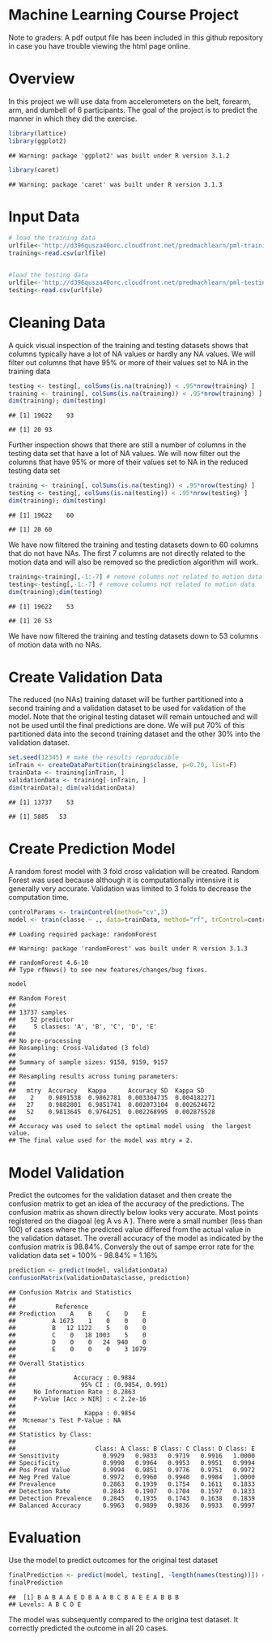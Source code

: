 Machine Learning Course Project
========================================================
Note to graders: A pdf output file has been included in this github repository in case you have trouble viewing the html page online.
# Overview  
In this project we will use data from accelerometers on the belt, forearm, arm, and dumbell of 6 participants.
The goal of the project is to predict the manner in which they did the exercise.  


```r
library(lattice)
library(ggplot2)
```

```
## Warning: package 'ggplot2' was built under R version 3.1.2
```

```r
library(caret)
```

```
## Warning: package 'caret' was built under R version 3.1.3
```
# Input Data

```r
# load the training data
urlfile<-'http://d396qusza40orc.cloudfront.net/predmachlearn/pml-training.csv'
training<-read.csv(urlfile)


#load the testing data
urlfile<-'http://d396qusza40orc.cloudfront.net/predmachlearn/pml-testing.csv'
testing<-read.csv(urlfile)
```
 
# Cleaning Data
A quick visual inspection of the training and testing datasets shows that columns typically have a lot of NA values or hardly any NA values.  We will filter out columns that have 95%  or more of their values set to NA in the training data

```r
testing <- testing[, colSums(is.na(training)) < .95*nrow(training) ]
training <- training[, colSums(is.na(training)) < .95*nrow(training) ] 
dim(training); dim(testing)
```

```
## [1] 19622    93
```

```
## [1] 20 93
```
Further inspection shows that there are still a number of columns in the testing data set that have a lot of NA values.
We will now filter out the columns that have 95% or more of their values set to NA in the reduced testing data set

```r
training <- training[, colSums(is.na(testing)) < .95*nrow(testing) ] 
testing <- testing[, colSums(is.na(testing)) < .95*nrow(testing) ]
dim(training); dim(testing)
```

```
## [1] 19622    60
```

```
## [1] 20 60
```
We have now filtered the training and testing datasets down to 60 columns that do not have NAs.  The first 7
columns are not directly related to the motion data and will also be removed so the prediction algorithm will work. 

```r
training<-training[,-1:-7] # remove columns not related to motion data
testing<-testing[,-1:-7] # remove columns not related to motion data
dim(training);dim(testing)
```

```
## [1] 19622    53
```

```
## [1] 20 53
```
We have now filtered the training and testing datasets down to 53 columns of motion data with no NAs.
# Create Validation Data  
The reduced (no NAs) training dataset will be further partitioned into a second training and a validation dataset to be used for validation of
the model.  Note that the original testing dataset will remain untouched and will not be used until the final predictions 
are done. We will put 70% of this partitioned data into the second training dataset and the other 30% into the validation dataset.

```r
set.seed(12345) # make the results reproducible
inTrain <- createDataPartition(training$classe, p=0.70, list=F)
trainData <- training[inTrain, ]
validationData <- training[-inTrain, ]
dim(trainData); dim(validationData)
```

```
## [1] 13737    53
```

```
## [1] 5885   53
```
# Create Prediction Model 
A random forest model with 3 fold cross validation will be created.  Random Forest was used because although it is 
computationally intensive it is generally very accurate.  Validation was limited to 3 folds to decrease the computation 
time.

```r
controlParams <- trainControl(method="cv",3)
model <- train(classe ~ ., data=trainData, method="rf", trControl=controlParams) 
```

```
## Loading required package: randomForest
```

```
## Warning: package 'randomForest' was built under R version 3.1.3
```

```
## randomForest 4.6-10
## Type rfNews() to see new features/changes/bug fixes.
```

```r
model
```

```
## Random Forest 
## 
## 13737 samples
##    52 predictor
##     5 classes: 'A', 'B', 'C', 'D', 'E' 
## 
## No pre-processing
## Resampling: Cross-Validated (3 fold) 
## 
## Summary of sample sizes: 9158, 9159, 9157 
## 
## Resampling results across tuning parameters:
## 
##   mtry  Accuracy   Kappa      Accuracy SD  Kappa SD   
##    2    0.9891538  0.9862781  0.003304735  0.004182271
##   27    0.9882801  0.9851741  0.002073104  0.002624672
##   52    0.9813645  0.9764251  0.002268995  0.002875528
## 
## Accuracy was used to select the optimal model using  the largest value.
## The final value used for the model was mtry = 2.
```
# Model Validation  
Predict the outcomes for the validation dataset and then create the confusion matrix to get an idea of the accuracy of 
the predictions.  The confusion matrix as shown directly below looks very accurate.  Most points registered on the 
diagoal (eg A vs A ).  There were a small number (less than 100) of cases where the predicted value differed from the 
actual value in the validation dataset.  The overall accuracy of the model as indicated by the confusion matrix is 98.84%.  Conversly the out of sampe error rate for the validation data set = 100% - 98.84% = 1.16%

```r
prediction <- predict(model, validationData)
confusionMatrix(validationData$classe, prediction)
```

```
## Confusion Matrix and Statistics
## 
##           Reference
## Prediction    A    B    C    D    E
##          A 1673    1    0    0    0
##          B   12 1122    5    0    0
##          C    0   18 1003    5    0
##          D    0    0   24  940    0
##          E    0    0    0    3 1079
## 
## Overall Statistics
##                                          
##                Accuracy : 0.9884         
##                  95% CI : (0.9854, 0.991)
##     No Information Rate : 0.2863         
##     P-Value [Acc > NIR] : < 2.2e-16      
##                                          
##                   Kappa : 0.9854         
##  Mcnemar's Test P-Value : NA             
## 
## Statistics by Class:
## 
##                      Class: A Class: B Class: C Class: D Class: E
## Sensitivity            0.9929   0.9833   0.9719   0.9916   1.0000
## Specificity            0.9998   0.9964   0.9953   0.9951   0.9994
## Pos Pred Value         0.9994   0.9851   0.9776   0.9751   0.9972
## Neg Pred Value         0.9972   0.9960   0.9940   0.9984   1.0000
## Prevalence             0.2863   0.1939   0.1754   0.1611   0.1833
## Detection Rate         0.2843   0.1907   0.1704   0.1597   0.1833
## Detection Prevalence   0.2845   0.1935   0.1743   0.1638   0.1839
## Balanced Accuracy      0.9963   0.9899   0.9836   0.9933   0.9997
```

# Evaluation  
Use the model to predict outcomes for the original test dataset

```r
finalPrediction <- predict(model, testing[, -length(names(testing))]) #remove the problem_id field from the prediction
finalPrediction
```

```
##  [1] B A B A A E D B A A B C B A E E A B B B
## Levels: A B C D E
```
The model was subsequently compared to the origina test dataset.  It correctly predicted the outcome in all 20 cases.
